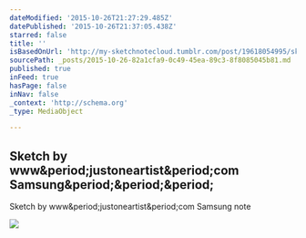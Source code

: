 ```yaml
---
dateModified: '2015-10-26T21:27:29.485Z'
datePublished: '2015-10-26T21:37:05.438Z'
starred: false
title: ''
isBasedOnUrl: 'http://my-sketchnotecloud.tumblr.com/post/19618054995/sketch-by-wwwjustoneartistcom-samsung-note'
sourcePath: _posts/2015-10-26-82a1cfa9-0c49-45ea-89c3-8f8085045b81.md
published: true
inFeed: true
hasPage: false
inNav: false
_context: 'http://schema.org'
_type: MediaObject

---
```

<article style=""><h1>Sketch by www&amp;period;justoneartist&amp;period;com Samsung&amp;period;&amp;period;&amp;period;</h1><p>Sketch by www&amp;period;justoneartist&amp;period;com Samsung note</p><img src="http://40.media.tumblr.com/tumblr_m167bhJMWY1rpz8n2o1_1280.jpg" /></article>